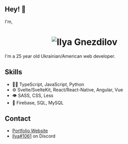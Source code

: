 ## Hey! 👋
I'm, 

<h1 align="center">
  <img src="https://imagedelivery.net/jwHiTPdD9NSTNd6dIleh1A/9f8be739-4c46-419e-ae6d-dd8782302000/public" alt="Ilya Gnezdilov" />
</h1>

I'm a 25 year old Ukrainian/American web developer.

## Skills
- 👨‍💻 TypeScript, JavaScript, Python
- ⚙️ Svelte/SvelteKit, React/React-Native, Angular, Vue
- 👁️ SASS, CSS, Less
- 💽 Firebase, SQL, MySQL

## Contact
- [Portfolio Website](https://www.ilyagnezdilov.com)
- [Ilya#1061](./) on Discord
